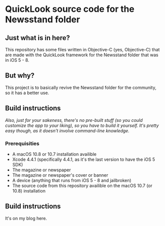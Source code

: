 # QuickLook source code for the Newsstand folder #
## Just what is in here? ##
This repository has some files written in Objective-C (yes, Objective-C) that are made with the QuickLook framework for the Newsstand folder that was in iOS 5 - 8. 
## But why? ##
This project is to basically revive the Newsstand folder for the community, so it has a better use.
## Build instructions ##
*Also, just for your sakeness, there's no pre-built stuff (so you could customize the app to your liking), so you have to build it yourself. It's pretty easy though, as it doesn't involve command-line knowledge.*
### Prerequisities ###
- A macOS 10.8 or 10.7 installation availible
- Xcode 4.4.1 (specifically 4.4.1, as it's the last version to have the iOS 5 SDK)
- The magazine or newspaper
- The magazine or newspaper's cover or banner
- A device (anything that runs from iOS 5 - 8 and jailbroken)
- The source code from this repository availible on the macOS 10.7 (or 10.8) installation
## Build instructions ##
It's on my blog here.
